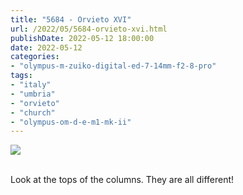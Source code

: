 ```yaml
---
title: "5684 - Orvieto XVI"
url: /2022/05/5684-orvieto-xvi.html
publishDate: 2022-05-12 18:00:00
date: 2022-05-12
categories:
- "olympus-m-zuiko-digital-ed-7-14mm-f2-8-pro"
tags:
- "italy"
- "umbria"
- "orvieto"
- "church"
- "olympus-om-d-e-m1-mk-ii"
---
```

<div class="container">
<div class="center"><a target="_blank" href="https://d25zfm9zpd7gm5.cloudfront.net/1200x1200/2019/20190905_121840_lr.jpg"><img class="webfeedsFeaturedVisual" src="https://d25zfm9zpd7gm5.cloudfront.net/0600x0600/2019/20190905_121840_lr.jpg" /></a></div>
</div>
<br />

Look at the tops of the columns. They are all different!
